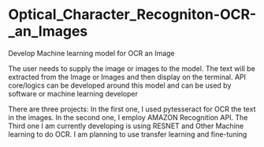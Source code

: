 # Optical_Character_Recogniton-OCR-_an_Images
Develop Machine learning model for  OCR an Image

The user needs to supply the image or images to the model. The text will be extracted from the 
Image or Images  and then display on the terminal.
API core/logics can be developed around this model and can be used by software or machine learning developer


There are three projects: In the first one, I used pytesseract for OCR the text in the images. In the second one, I employ AMAZON Recognition API.
The Third one I am currently developing is using RESNET and Other Machine learning to do OCR. I am planning to use transfer learning and fine-tuning
